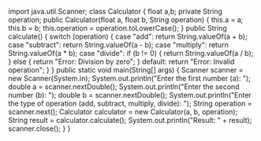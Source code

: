 import java.util.Scanner;
class Calculator
{
    float a,b;
    private String operation;
    public Calculator(float a, float b, String operation) 
    {
        this.a = a;
        this.b = b;
        this.operation = operation.toLowerCase();
    }
    public String calculate()
    {
        switch (operation)
        {
            case "add":
                return String.valueOf(a + b);
            case "subtract":
                return String.valueOf(a - b);
            case "multiply":
                return String.valueOf(a * b);
            case "divide":
                if (b != 0) 
                {
                    return String.valueOf(a / b);
                } 
                else
                {
                    return "Error: Division by zero";
                }
            default:
                return "Error: Invalid operation";
        }
    }
    public static void main(String[] args) {
        Scanner scanner = new Scanner(System.in);
        System.out.println("Enter the first number (a): ");
        double a = scanner.nextDouble();
        System.out.println("Enter the second number (b): ");
        double b = scanner.nextDouble();
        System.out.println("Enter the type of operation (add, subtract, multiply, divide): ");
        String operation = scanner.next();
        Calculator calculator = new Calculator(a, b, operation);
        String result = calculator.calculate();
        System.out.println("Result: " + result);
        scanner.close();
    }
}
